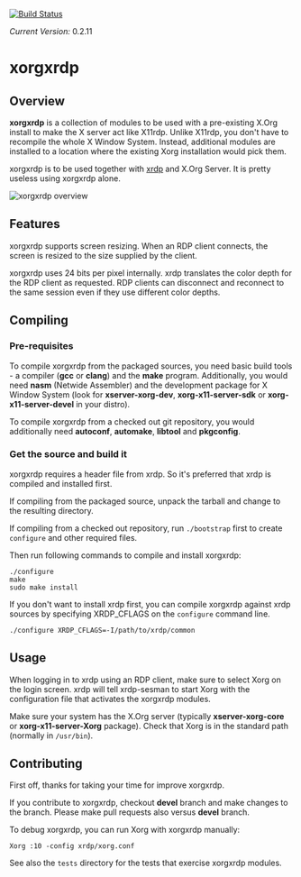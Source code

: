 [![Build Status](https://travis-ci.org/neutrinolabs/xorgxrdp.svg?branch=devel)](https://travis-ci.org/neutrinolabs/xorgxrdp)

*Current Version:* 0.2.11

# xorgxrdp

## Overview

**xorgxrdp** is a collection of modules to be used with a pre-existing X.Org
install to make the X server act like X11rdp. Unlike X11rdp, you don't have to
recompile the whole X Window System. Instead, additional modules are installed to
a location where the existing Xorg installation would pick them.

xorgxrdp is to be used together with [xrdp](https://github.com/neutrinolabs/xrdp)
and X.Org Server. It is pretty useless using xorgxrdp alone.

![xorgxrdp overview](https://github.com/neutrinolabs/xorgxrdp/raw/gh-pages/docs/xorgxrdp_overview.png)

## Features

xorgxrdp supports screen resizing. When an RDP client connects, the screen is
resized to the size supplied by the client.

xorgxrdp uses 24 bits per pixel internally. xrdp translates the color depth for
the RDP client as requested. RDP clients can disconnect and reconnect to the same
session even if they use different color depths.

## Compiling

### Pre-requisites

To compile xorgxrdp from the packaged sources, you need basic build tools - a
compiler (**gcc** or **clang**) and the **make** program. Additionally, you would
need **nasm** (Netwide Assembler) and the development package for X Window System
(look for **xserver-xorg-dev**, **xorg-x11-server-sdk** or
**xorg-x11-server-devel** in your distro).

To compile xorgxrdp from a checked out git repository, you would additionally
need **autoconf**, **automake**, **libtool** and **pkgconfig**.

### Get the source and build it

xorgxrdp requires a header file from xrdp. So it's preferred that xrdp is
compiled and installed first.

If compiling from the packaged source, unpack the tarball and change to the
resulting directory.

If compiling from a checked out repository, run `./bootstrap` first to create
`configure` and other required files.

Then run following commands to compile and install xorgxrdp:

```
./configure
make
sudo make install
```

If you don't want to install xrdp first, you can compile xorgxrdp against xrdp
sources by specifying XRDP_CFLAGS on the `configure` command line.

```
./configure XRDP_CFLAGS=-I/path/to/xrdp/common
```

## Usage

When logging in to xrdp using an RDP client, make sure to select Xorg on the
login screen. xrdp will tell xrdp-sesman to start Xorg with the configuration
file that activates the xorgxrdp modules.

Make sure your system has the X.Org server (typically **xserver-xorg-core** or
**xorg-x11-server-Xorg** package). Check that Xorg is in the standard path
(normally in `/usr/bin`).

## Contributing

First off, thanks for taking your time for improve xorgxrdp.

If you contribute to xorgxrdp, checkout **devel** branch and make changes to
the branch. Please make pull requests also versus **devel** branch.

To debug xorgxrdp, you can run Xorg with xorgxrdp manually:

```
Xorg :10 -config xrdp/xorg.conf
```

See also the `tests` directory for the tests that exercise xorgxrdp modules.

